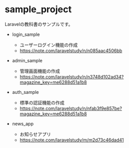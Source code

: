 # sample_project

Laravelの教科書のサンプルです。

- login_sample
	- ユーザーログイン機能の作成
	- https://note.com/laravelstudy/n/n085aac4506bb
	
- admin_sample
	- 管理画面機能の作成
	- https://note.com/laravelstudy/n/n3748d102ad34?magazine_key=me6288d51a1b8
	
- auth_sample
	- 標準の認証機能の作成
	- https://note.com/laravelstudy/n/nfab3f9e857be?magazine_key=me6288d51a1b8
	
- news_app
	- お知らせアプリ
	- https://note.com/laravelstudy/m/m2d73c46dad41
	